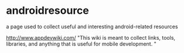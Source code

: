 # androidresource
a page used to collect useful and interesting android-related resources

http://www.appdevwiki.com/
"This wiki is meant to collect links, tools, libraries, and anything that is useful for mobile development. "
